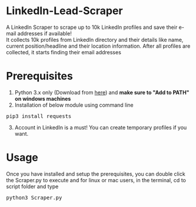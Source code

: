 # LinkedIn-Lead-Scraper
A LinkedIn Scraper to scrape up to 10k LinkedIn profiles and save their e-mail addresses if available!<br>
It collects 10k profiles from LinkedIn directory and their details like name, current position/headline and their location information. After all profiles are collected, it starts finding their email addresses

# Prerequisites
1. Python 3.x only (Download from <a href="https://python.org/downloads">here</a>) and <b>make sure to "Add to PATH" on windows machines</b>
2. Installation of below module using command line
<pre>pip3 install requests</pre>
3. Account in LinkedIn is a must! You can create temporary profiles if you want.

# Usage
Once you have installed and setup the prerequisites, you can double click the Scraper.py to execute and for linux or mac users, in the terminal, cd to script folder and type<br>
<pre>python3 Scraper.py</pre>
